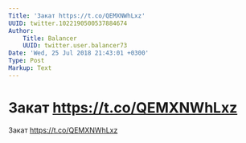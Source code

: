 ```yaml
---
Title: 'Закат https://t.co/QEMXNWhLxz'
UUID: twitter.1022190500537884674
Author:
    Title: Balancer
    UUID: twitter.user.balancer73
Date: 'Wed, 25 Jul 2018 21:43:01 +0300'
Type: Post
Markup: Text
---
```


# Закат https://t.co/QEMXNWhLxz

Закат https://t.co/QEMXNWhLxz